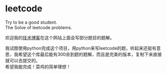 # leetcode  

Try to be a good student.  
The Solve of leetcode problems.

欢迎我的[技术博客](https://tech.viewv.top/)在这个网站上面会写部分题目的题解。

我试图使用python完成这个项目，用python来写leetcode的题，听起来还挺有意思，我希望这个库最后能有300余到题的题解，而且是完美的版本，复制下来直接就可以去提交的。  
希望我能完成！菜鸡的简单理想！